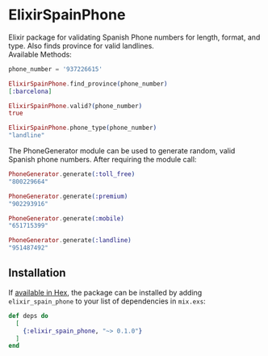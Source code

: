 # ElixirSpainPhone

Elixir package for validating Spanish Phone numbers for length, format, and type. Also finds
province for valid landlines.  
Available Methods:
```elixir
phone_number = '937226615'

ElixirSpainPhone.find_province(phone_number)
[:barcelona]

ElixirSpainPhone.valid?(phone_number)
true

ElixirSpainPhone.phone_type(phone_number)
"landline"
```
The PhoneGenerator module can be used to generate random, valid Spanish phone numbers. After requiring the module call:

```elixir
PhoneGenerator.generate(:toll_free)
"800229664"

PhoneGenerator.generate(:premium)
"902293916"

PhoneGenerator.generate(:mobile)
"651715399"

PhoneGenerator.generate(:landline)
"951487492"
```

## Installation

If [available in Hex](https://hex.pm/docs/publish), the package can be installed
by adding `elixir_spain_phone` to your list of dependencies in `mix.exs`:

```elixir
def deps do
  [
    {:elixir_spain_phone, "~> 0.1.0"}
  ]
end
```

